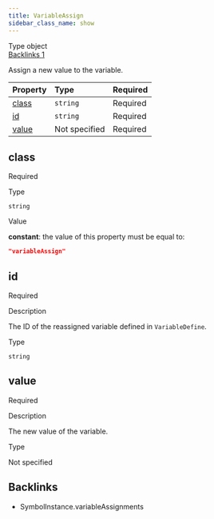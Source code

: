 ```yaml
---
title: VariableAssign
sidebar_class_name: show
---
```


<div className="section-badges">

<div className="badge type">
        <span className="label">Type</span>
        <span className="value">object</span>
      </div>

<a href="#backlinks" className="badge backlinks">
          <span className="label">Backlinks</span>
          <span className="value">1</span>
        </a>

</div>

Assign a new value to the variable.

<div className="property-preview">

<div className="property-table">

| Property        | Type          | Required                                            |
| :-------------- | :------------ | :-------------------------------------------------- |
| [class](#class) | `string`      | <span className="property-required">Required</span> |
| [id](#id)       | `string`      | <span className="property-required">Required</span> |
| [value](#value) | Not specified | <span className="property-required">Required</span> |

</div>

</div>

<div className="property">

<div className="property-heading">

## class

<span className="property-required">Required</span>

</div>

<div className="property-item">

Type

`string`

</div>

<div className="property-item">

Value

<div className="value-description">

**constant**: the value of this property must be equal to:

```json
"variableAssign"
```

</div>

</div>

</div>

<div className="property">

<div className="property-heading">

## id

<span className="property-required">Required</span>

</div>

<div className="property-item">

Description

<div>

The ID of the reassigned variable defined in `VariableDefine`.

</div>

</div>

<div className="property-item">

Type

`string`

</div>

</div>

<div className="property">

<div className="property-heading">

## value

<span className="property-required">Required</span>

</div>

<div className="property-item">

Description

<div>

The new value of the variable.

</div>

</div>

<div className="property-item">

Type

Not specified

</div>

</div>

<div id="backlinks" className="section-backlinks">

<div className="backlinks-title"><h2>Backlinks</h2></div>

<ul className="backlinks-list">

<li className="backlink">
      <Link to='/specs/vectorgraphics/symbol-instance#variableassignments'>SymbolInstance.variableAssignments</Link>
      </li>

</ul>

</div>

